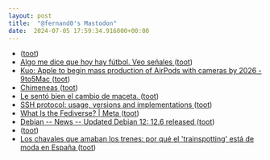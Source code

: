 ```yaml
---
layout: post
title:  "@fernand0's Mastodon"
date:  2024-07-05 17:59:34.916000+00:00
---
```

*  [ ](https://mastodon.social/@macosas) ([toot](https://mastodon.social/@fernand0/112735182842375339))
*  [Algo me dice que hoy hay fútbol. Veo señales ](https://mastodon.social/@fernand0/112735162469253117) ([toot](https://mastodon.social/@fernand0/112735162469253117))
*  [Kuo: Apple to begin mass production of AirPods with cameras by 2026 - 9to5Mac ](https://9to5mac.com/2024/06/30/airpods-with-cameras-report-production) ([toot](https://mastodon.social/@fernand0/112735125738403090))
*  [Chimeneas ](https://www.flickr.com/photos/fernand0/53817032191) ([toot](https://mastodon.social/@fernand0/112735087181194293))
*  [Le sentó bien el cambio de maceta. ](https://avecesunafoto.wordpress.com/2024/07/05/le-sento-bien-el-cambio-de-maceta) ([toot](https://mastodon.social/@fernand0/112735057598056756))
*  [SSH protocol: usage, versions and implementations ](https://www.stackscale.com/blog/ssh-protocol) ([toot](https://mastodon.social/@fernand0/112734798360851326))
*  [What Is the Fediverse? \| Meta ](https://about.fb.com/news/2024/06/what-is-the-fediverse) ([toot](https://mastodon.social/@fernand0/112734641792907901))
*  [Debian -- News -- Updated Debian 12: 12.6 released ](https://www.debian.org/News/2024/2024062) ([toot](https://mastodon.social/@fernand0/112734385735534719))
*  [ ](https://pleroma.arielbecker.com/users/beckermatic) ([toot](https://mastodon.social/@fernand0/112734001253245631))
*  [Los chavales que amaban los trenes: por qué el 'trainspotting' está de moda en España ](https://www.elconfidencial.com/espana/2024-07-01/trainspotting-aficionados-trenes-ferroviario_3913665) ([toot](https://mastodon.social/@fernand0/112733615286671532))
